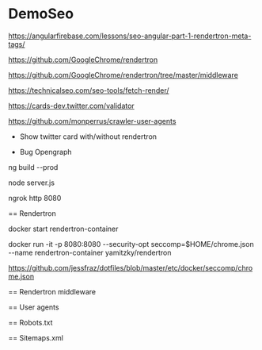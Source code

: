 # DemoSeo

https://angularfirebase.com/lessons/seo-angular-part-1-rendertron-meta-tags/

https://github.com/GoogleChrome/rendertron

https://github.com/GoogleChrome/rendertron/tree/master/middleware

https://technicalseo.com/seo-tools/fetch-render/


https://cards-dev.twitter.com/validator

https://github.com/monperrus/crawler-user-agents


* Show twitter card with/without rendertron

* Bug Opengraph

ng build --prod

node server.js

ngrok http 8080

== Rendertron

docker start rendertron-container

docker run -it -p 8080:8080 --security-opt seccomp=$HOME/chrome.json --name rendertron-container yamitzky/rendertron

https://github.com/jessfraz/dotfiles/blob/master/etc/docker/seccomp/chrome.json


== Rendertron middleware

== User agents

== Robots.txt

== Sitemaps.xml
